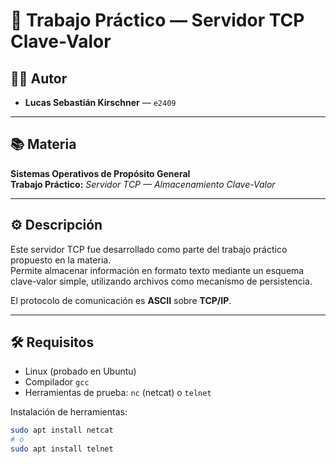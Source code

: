 # 🧠 Trabajo Práctico — Servidor TCP Clave-Valor

## 👨‍💻 Autor

- **Lucas Sebastián Kirschner** — `e2409`

---

## 📚 Materia

**Sistemas Operativos de Propósito General**  
**Trabajo Práctico:** _Servidor TCP — Almacenamiento Clave-Valor_

---

## ⚙️ Descripción

Este servidor TCP fue desarrollado como parte del trabajo práctico propuesto en la materia.  
Permite almacenar información en formato texto mediante un esquema clave-valor simple, utilizando archivos como mecanismo de persistencia.

El protocolo de comunicación es **ASCII** sobre **TCP/IP**.

---

## 🛠️ Requisitos

- Linux (probado en Ubuntu)
- Compilador `gcc`
- Herramientas de prueba: `nc` (netcat) o `telnet`

Instalación de herramientas:

```bash
sudo apt install netcat
# o
sudo apt install telnet